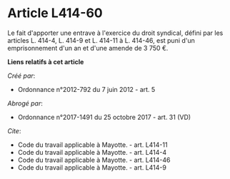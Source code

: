 # Article L414-60

Le fait d'apporter une entrave à l'exercice du droit syndical, défini par les articles L. 414-4, L. 414-9 et L. 414-11 à L.
414-46, est puni d'un emprisonnement d'un an et d'une amende de 3 750 €.

**Liens relatifs à cet article**

_Créé par_:

  - Ordonnance n°2012-792 du 7 juin 2012 - art. 5

_Abrogé par_:

  - Ordonnance n°2017-1491 du 25 octobre 2017 - art. 31 (VD)

_Cite_:

  - Code du travail applicable à Mayotte. - art. L414-11
  - Code du travail applicable à Mayotte. - art. L414-4
  - Code du travail applicable à Mayotte. - art. L414-46
  - Code du travail applicable à Mayotte. - art. L414-9

